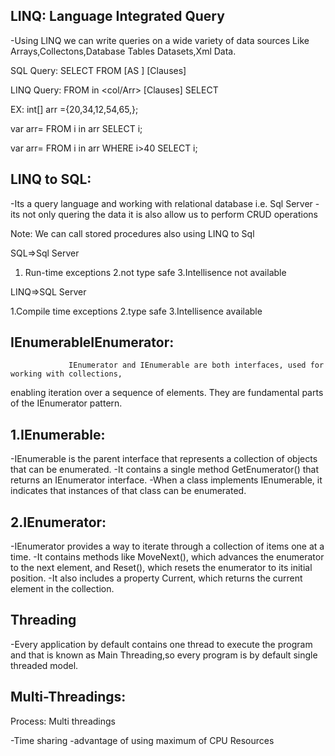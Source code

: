 LINQ: Language Integrated Query
-----
-Using LINQ we can write queries on a wide variety of data sources Like Arrays,Collectons,Database Tables
 Datasets,Xml Data.
 
SQL Query: SELECT <ColNames> FROM <TableName> [AS <alias>] [Clauses]

LINQ Query:  FROM <alias> in <col/Arr> [Clauses] SELECT <alias>
 
 EX: int[] arr ={20,34,12,54,65,};
 
  var arr= FROM i in arr SELECT i;
  
  var arr= FROM i in arr WHERE i>40 SELECT i;

  LINQ to SQL:
 ------------
 -Its a query language and working with relational database i.e. Sql Server
 -its not only quering the data it is also allow us to perform CRUD operations
 
Note:  We can call stored procedures also using LINQ to Sql 

SQL=>Sql Server

1. Run-time exceptions
2.not type safe
3.Intellisence not available


LINQ=>SQL Server

1.Compile time exceptions
2.type safe
3.Intellisence available
          
 IEnumerableIEnumerator:
-----------------------
                 IEnumerator and IEnumerable are both interfaces, used for working with collections,
 enabling iteration over a sequence of elements. They are fundamental parts of the IEnumerator pattern.
 
1.IEnumerable:
---------------
-IEnumerable is the parent interface that represents a collection of objects that can be enumerated.
-It contains a single method GetEnumerator() that returns an IEnumerator interface.
-When a class implements IEnumerable, it indicates that instances of that class can be enumerated.

2.IEnumerator:
---------------
-IEnumerator provides a way to iterate through a collection of items one at a time.
-It contains methods like MoveNext(), which advances the enumerator to the next element, and Reset(),
  which resets the enumerator to its initial position.
-It also includes a property Current, which returns the current element in the collection.

Threading
-----------
-Every application by default contains one thread to execute the program and that is known as 
 Main Threading,so every program is by default single threaded model.
 
Multi-Threadings:
-----------------

Process: Multi threadings

-Time sharing
-advantage of using maximum of CPU Resources
